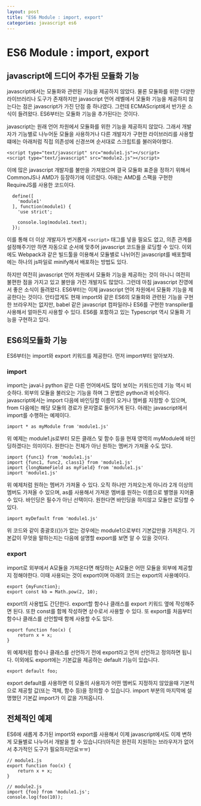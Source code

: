 ```yaml
---
layout: post
title: "ES6 Module : import, export"
categories: javascript es6
---
```


# ES6 Module : import, export
## javascript에 드디어 추가된 모듈화 기능
javascript에서는 모듈화와 관련된 기능을 제공하지 않았다. 물론 모듈화를 위한 다양한 라이브러리나 도구가 존재하지만 javascript 언어 레벨에서 모듈화 기능을 제공하지 않는다는 점은 javascript가 가진 단점 중 하나였다. 그런데 ECMAScript에서 반가운 소식이 들려왔다. ES6부터는 모듈화 기능을 추가된다는 것이다.


javascript는 원래 언어 차원에서 모듈화를 위한 기능을 제공하지 않았다.
그래서 개발자가 기능별로 나누어둔 모듈을 사용하거나 다른 개발자가 구현한 라이브러리를 사용할떄에는 아래처럼 직접 의존성에 신경쓰며 순서대로 스크립트를 불러와야했다.

```
<script type="text/javascript" src="module1.js"></script>
<script type="text/javascript" src="module2.js"></script>
```

이에 많은 javascript 개발자를 불만을 가져왔으며 결국 모듈화 표준을 정하기 위해서 CommonJS나 AMD가 등장하기에 이르렀다.
아래는 AMD를 스팩을 구현한 RequireJS를 사용한 코드이다.

```  
  define([
    'module1'
  ], function(module1) {
    'use strict';

    console.log(module1.text);
  });
```

이를 통해 더 이상 개발자가 번거롭게 `<script>` 태그를 넣을 필요도 없고, 의존 관계를 설정해주기만 하면 자동으로 순서에 맞추어 javascript 코드들을 로딩할 수 있다.
이외에도 Webpack과 같은 빌드툴을 이용해서 모듈별로 나뉘어진 javascript를 배포할때에는 하나의 js파일로 minify해서 배포하는 방법도 있다.

하지만 여전히 javascript 언어 차원에서 모듈화 기능을 제공하는 것이 아니니 여전히 불편한 점을 가지고 있고 불만을 가진 개발자도 많았다.
그런데 마침 javascript 진영에서 좋은 소식이 들려왔다. ES6부터는 이제 javascript 언어 차원에서 모듈화 기능을 제공한다는 것이다.
안타깝게도 현재 import와 같은 ES6의 모듈화와 관련된 기능을 구현한 브라우저는 없지만, 
babel 같은 javascript 컴파일러나 ES6를 구현한 transpiler를 사용해서 얼마든지 사용할 수 있다.
ES6를 포함하고 있는 Typescript 역시 모듈화 기능을 구현하고 있다.

## ES6의모듈화 기능
ES6부터는 import와 export 키워드를 제공한다. 먼저 import부터 알아보자.

### import 
import는 java나 python 같은 다른 언어에서도  많이 보이는 키워드인데 기능 역시 비슷하다. 외부의 모듈을 불러오는 기능을 하며 그 문법은 python과 비슷하다. javascript에서는 import 다음에 바인딩할 이름이 오거나 멤버를 지정할 수 있으며, from 다음에는 해당 모듈의 경로가 문자열로 들어가게 된다. 아래는 javascript에서 import를 수행하는 예제이다.
```
import * as myModule from 'module1.js'
```
위 예제는 module1.js로부터 모든 클래스 및 함수 등을 현재 영역의 myModule에 바인딩하겠다는 의미이다. 원한다는 전체가 아닌 원하는 멤버가 가져올 수도 있다.

```
import {func1} from 'module1.js'
import {func1, func2, class1} from 'module1.js'
import {longNameField as myField} from 'module1.js'
import 'module1.js'
```
위 예제처럼 원하는 멤버가 가져올 수 있다. 오직 하나만 가져오는게 아니라 2개 이상의 멤버도 가져올 수 있으며, as를 사용해서 가져온 멤버를 원하는 이름으로 별명을 지어줄 수 있다. 바인딩은 필수가 아닌 선택이다. 원한다면 바인딩을 하지않고 모듈만 로딩할 수 있다.
```
import myDefault from 'module1.js'
```
위 코드와 같이 중괄호({})가 없는 겅우에는 module1으로부터 기본값만을 가져온다. 기본값이 무엇을 말하는지는 다음에 설명할 export를 보면 알 수 있을 것이다.

### export
import로 외부에서 A모듈을 가져온다면 해당하는 A모듈은 어떤 모듈을 외부에 제공할지 정해야한다. 이때 사용되는 것이 export이며 아래의 코드는 export의 사용예이다.
```
export {myFunction};
export const kb = Math.pow(2, 10);
```
export의 사용법도 간단한다. export할 함수나 클래스를 export 키워드 옆에 작성해주면 된다. 또한 const를 함께 작성하면 상수로서 사용할 수 있다.
또 export를 처음부터 함수나 클래스를 선언할때 함께 사용할 수도 있다.
```
export function foo(x) {
	return x + x;
}
```
위 예제처럼 함수나 클래스를 선언하기 전에 export라고 먼저 선언하고 정의하면 됩니다. 이외에도 export에는 기본값을 제공하는 default 기능이 있습니다.
```
export default foo;
```
export default를 사용하면 이 모듈의 사용자가 어떤 멤버도 지정하지 않았을때 기본적으로 제공할 값(또는 객체, 함수 등)을 정의할 수 있습니다. import 부분의 마지막에 설명했던 기본값 import가 이 값을 가져옵니다.

## 전체적인 예제
ES6에 새롭게 추가된 import와 export를 사용해서 이제 javascript에서도 이제 변하게 모듈별로 나누어서 개발을 할 수 있습니다!(아직은 완전히 지원하는 브라우저가 없어서 추가적인 도구가 필요하지만요ㅠㅠ)
```
// module1.js
export function foo(x) {
	return x + x;
}

// module2.js
import {foo} from 'module1.js';
console.log(foo(10));
```
